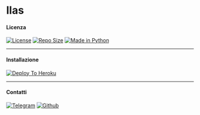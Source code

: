 # Ilas

#### Licenza

[![License](https://img.shields.io/badge/Licenza-AGPL-green?style=for-the-badge)](https://www.gnu.org/licenses/agpl-3.0)
[![Repo Size](https://img.shields.io/github/repo-size/JustIlas69/Ilas-UserBot?style=for-the-badge)](https://github.com/JustIlas69/Ilas-UserBot "Ilas")
[![Made in Python](https://img.shields.io/badge/Made%20in-python-red.svg?style=for-the-badge)](https://www.python.org/)

***

#### Installazione

[![Deploy To Heroku](https://www.herokucdn.com/deploy/button.svg)](https://heroku.com/deploy)

***

#### Contatti

[![Telegram](https://img.shields.io/badge/TG-%20@Cattivah-orange.svg?style=for-the-badge)](https://t.me/Cattivah)
[![Github](https://img.shields.io/badge/Github-%20Cattivah-purple.svg?style=for-the-badge)](https://github.com/JustIlas69)
